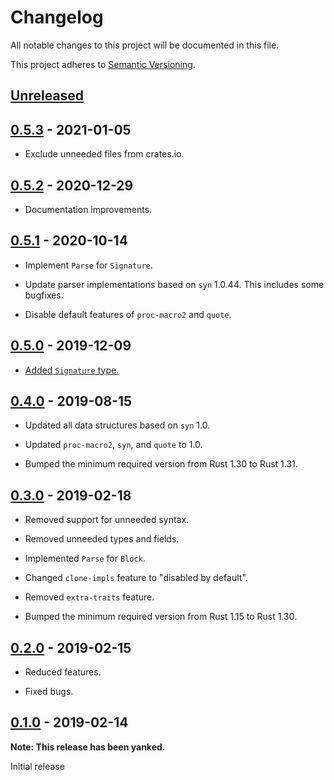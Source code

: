 # Changelog

All notable changes to this project will be documented in this file.

This project adheres to [Semantic Versioning](https://semver.org).

<!--
Note: In this file, do not use the hard wrap in the middle of a sentence for compatibility with GitHub comment style markdown rendering.
-->

## [Unreleased]

## [0.5.3] - 2021-01-05

- Exclude unneeded files from crates.io.

## [0.5.2] - 2020-12-29

- Documentation improvements.

## [0.5.1] - 2020-10-14

- Implement `Parse` for `Signature`.

- Update parser implementations based on `syn` 1.0.44. This includes some bugfixes.

- Disable default features of `proc-macro2` and `quote`.

## [0.5.0] - 2019-12-09

- [Added `Signature` type.][13]

[13]: https://github.com/taiki-e/syn-mid/pull/13

## [0.4.0] - 2019-08-15

- Updated all data structures based on `syn` 1.0.

- Updated `proc-macro2`, `syn`, and `quote` to 1.0.

- Bumped the minimum required version from Rust 1.30 to Rust 1.31.

## [0.3.0] - 2019-02-18

- Removed support for unneeded syntax.

- Removed unneeded types and fields.

- Implemented `Parse` for `Block`.

- Changed `clone-impls` feature to "disabled by default".

- Removed `extra-traits` feature.

- Bumped the minimum required version from Rust 1.15 to Rust 1.30.

## [0.2.0] - 2019-02-15

- Reduced features.

- Fixed bugs.

## [0.1.0] - 2019-02-14

**Note: This release has been yanked.**

Initial release

[Unreleased]: https://github.com/taiki-e/syn-mid/compare/v0.5.3...HEAD
[0.5.3]: https://github.com/taiki-e/syn-mid/compare/v0.5.2...v0.5.3
[0.5.2]: https://github.com/taiki-e/syn-mid/compare/v0.5.1...v0.5.2
[0.5.1]: https://github.com/taiki-e/syn-mid/compare/v0.5.0...v0.5.1
[0.5.0]: https://github.com/taiki-e/syn-mid/compare/v0.4.0...v0.5.0
[0.4.0]: https://github.com/taiki-e/syn-mid/compare/v0.3.0...v0.4.0
[0.3.0]: https://github.com/taiki-e/syn-mid/compare/v0.2.0...v0.3.0
[0.2.0]: https://github.com/taiki-e/syn-mid/compare/v0.1.0...v0.2.0
[0.1.0]: https://github.com/taiki-e/syn-mid/releases/tag/v0.1.0
